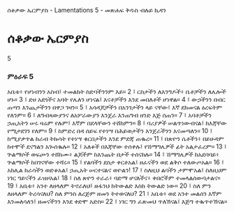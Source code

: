 ﻿
 ሰቆቃው ኤርምያስ - Lamentations 5 - መጽሐፍ ቅዱስ ብሉይ ኪዳን
# ሰቆቃው ኤርምያስ
5
### ምዕራፍ 5
አቤቱ፥ የሆነብንን አስብ፤ ተመልከት ስድባችንንም እይ።
2 ፤ ርስታችን ለእንግዶች፥ ቤቶቻችን ለሌሎች ሆኑ።
3 ፤ ድሀ አደጎችና አባት የሌለን ሆነናል፤ እናቶቻችን እንደ መበለቶች ሆነዋል።
4 ፤ ውኃችንን በብር ጠጣን እንጨታችንን በዋጋ ገዛን።
5 ፤ አሳዳጆቻችን በአንገታችን ላይ ናቸው፤ እኛ ደክመናል ዕረፍትም የለንም።
6 ፤ ለግብጻውያንና ለአሦራውያን እንጀራ እንጠግብ ዘንድ እጅ ሰጠን።
7 ፤ አባቶቻችን ኃጢአትን ሠሩ ዛሬም የሉም፤ እኛም በደላቸውን ተሸከምን።
8 ፤ ባሪያዎች ሠልጥነውብናል፤ ከእጃቸው የሚታደገን የለም።
9 ፤ ከምድረ በዳ ሰይፍ የተነሣ በሕይወታችን እንጀራችንን እናመጣለን።
10 ፤ ከሚያቃጥል ከራብ ትኩሳት የተነሣ ቁርበታችን እንደ ምድጃ ጠቈረ።
11 ፤ በጽዮን ሴቶችን፥ በይሁዳም ከተሞች ደናግልን አጐሰቈሉ።
12 ፤ አለቆች በእጃቸው ተሰቀሉ፤ የሽማግሌዎች ፊት አልታፈረም።
13 ፤ ጕልማሶች ወፍጮን ተሸከሙ፥ ልጆችም ከእንጨት በታች ተሰናከሉ።
14 ፤ ሽማግሌዎች ከአደባባይ፥ ጕልማሶች ከበገናቸው ተሻሩ።
15 ፤ የልባችን ደስታ ቀርቶአል፤ ዘፈናችን ወደ ልቅሶ ተለውጦአል።
16 ፤ አክሊል ከራሳችን ወድቆአል፤ ኃጢአት ሠርተናልና ወዮልን!
17 ፤ ስለዚህ ልባችን ታምሞአል፤ ስለዚህም ነገር ዓይናችን ፈዝዞአል፤
18 ፤ ስለ ጽዮን ተራራ፥ ባድማ ሆናለችና፥ ቀበሮችም ተመላልሰውባታልና።
19 ፤ አቤቱ፥ አንተ ለዘላለም ትኖራለህ፤ ዙፋንህ ከትውልድ እስከ ትውልድ ነው።
20 ፤ ስለ ምን ለዘላለም ትረሳናለህ? ስለ ምንስ ለረጅም ዘመን ትተወናለህ?
21 ፤ አቤቱ፥ ወደ አንተ መልሰን እኛም እንመለሳለን፤ ዘመናችንን እንደ ቀድሞ አድስ።
22 ፤ ነገር ግን ፈጽመህ ጥለኸናል፤ እጅግ ተቈጥተኸናል።
